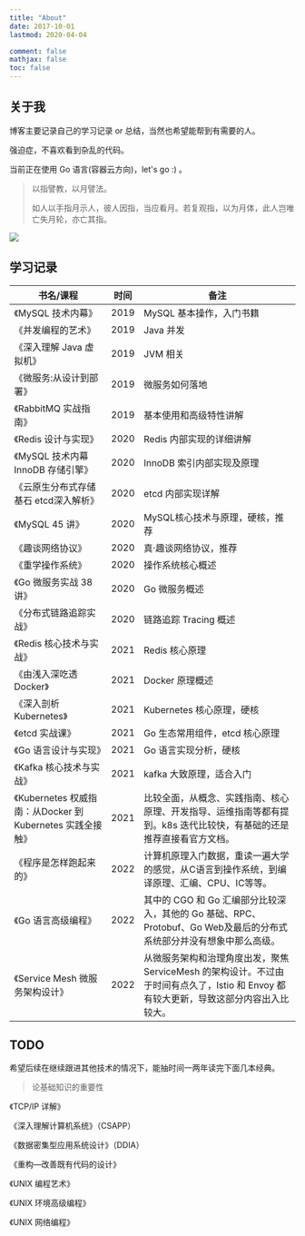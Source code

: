 ```yaml
---
title: "About"
date: 2017-10-01
lastmod: 2020-04-04

comment: false
mathjax: false
toc: false
---
```


## 关于我

博客主要记录自己的学习记录 or 总结，当然也希望能帮到有需要的人。

强迫症，不喜欢看到杂乱的代码。

当前正在使用 Go 语言(容器云方向)，let's go :) 。

> 以指譬教，以月譬法。
>
> 如人以手指月示人，彼人因指，当应看月。若复观指，以为月体，此人岂唯亡失月轮，亦亡其指。
>

![](/images/avatar3.png)

## 学习记录



| 书名/课程                                                  | 时间 | 备注                                                         |
| ---------------------------------------------------------- | ---- | ------------------------------------------------------------ |
| 《MySQL 技术内幕》                                         | 2019 | MySQL 基本操作，入门书籍                                     |
| 《并发编程的艺术》                                         | 2019 | Java 并发                                                    |
| 《深入理解 Java 虚拟机》                                   | 2019 | JVM 相关                                                     |
| 《微服务:从设计到部署》                                    | 2019 | 微服务如何落地                                               |
| 《RabbitMQ 实战指南》                                      | 2019 | 基本使用和高级特性讲解                                       |
| 《Redis 设计与实现》                                       | 2020 | Redis 内部实现的详细讲解                                     |
| 《MySQL 技术内幕 InnoDB 存储引擎》                         | 2020 | InnoDB 索引内部实现及原理                                    |
| 《云原生分布式存储基石 etcd深入解析》                      | 2020 | etcd 内部实现详解                                            |
| 《MySQL 45 讲》                                            | 2020 | MySQL核心技术与原理，硬核，推荐                              |
| 《趣谈网络协议》                                           | 2020 | 真·趣谈网络协议，推荐                                        |
| 《重学操作系统》                                           | 2020 | 操作系统核心概述                                             |
| 《Go 微服务实战 38 讲》                                    | 2020 | Go 微服务概述                                                |
| 《分布式链路追踪实战》                                     | 2020 | 链路追踪 Tracing 概述                                        |
| 《Redis 核心技术与实战》                                   | 2021 | Redis 核心原理                                               |
| 《由浅入深吃透 Docker》                                    | 2021 | Docker 原理概述                                              |
| 《深入剖析 Kubernetes》                                    | 2021 | Kubernetes 核心原理，硬核                                    |
| 《etcd 实战课》                                            | 2021 | Go 生态常用组件，etcd 核心原理                               |
| 《Go 语言设计与实现》                                      | 2021 | Go 语言实现分析，硬核                                        |
| 《Kafka 核心技术与实战》                                   | 2021 | kafka 大致原理，适合入门                                     |
| 《Kubernetes 权威指南：从Docker 到 Kubernetes 实践全接触》 | 2021 | 比较全面，从概念、实践指南、核心原理、开发指导、运维指南等都有提到。k8s 迭代比较快，有基础的还是推荐直接看官方文档。 |
| 《程序是怎样跑起来的》                                     | 2022 | 计算机原理入门数据，重读一遍大学的感觉，从C语言到操作系统，到编译原理、汇编、CPU、IC等等。 |
| 《Go 语言高级编程》                                        | 2022 | 其中的 CGO 和 Go 汇编部分比较深入，其他的 Go 基础、RPC、Protobuf、Go Web及最后的分布式系统部分并没有想象中那么高级。 |
| 《Service Mesh 微服务架构设计》                            | 2022 | 从微服务架构和治理角度出发，聚焦 ServiceMesh 的架构设计。不过由于时间有点久了，Istio 和 Envoy 都有较大更新，导致这部分内容出入比较大。 |



## TODO

希望后续在继续跟进其他技术的情况下，能抽时间一两年读完下面几本经典。

> 论基础知识的重要性

《TCP/IP 详解》

《深入理解计算机系统》（CSAPP）

《数据密集型应用系统设计》（DDIA）

《重构—改善既有代码的设计》

《UNIX 编程艺术》

《UNIX 环境高级编程》

《UNIX 网络编程》



